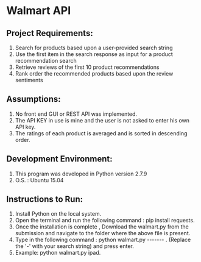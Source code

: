 Walmart API 
===========
Project Requirements:
---------------------
1. Search for products based upon a user-provided search string
2. Use the first item in the search response as input for a product recommendation search
3. Retrieve reviews of the first 10 product recommendations
4. Rank order the recommended products based upon the review sentiments

Assumptions:
------------
1. No front end GUI or REST API was implemented. 
2. The API KEY in use is mine and the user is not asked to enter his own API key.
3. The ratings of each product is averaged and is sorted in descending order.

Development Environment:
-----------------------
1. This program was developed in Python version 2.7.9
2. O.S. : Ubuntu 15.04

Instructions to Run:
--------------------
1. Install Python on the local system.
2. Open the terminal and run the following command : pip install requests.
3. Once the installation is complete , Download the walmart.py from the submission and navigate to the folder where the above file is present.
4. Type in the following command : python walmart.py ------- . (Replace the '-' with your search string) and press enter.
5. Example: python walmart.py ipad.

